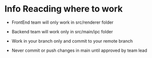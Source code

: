 # Info Reacding where to work

- FrontEnd team will only work in src/renderer folder

- Backend team will work only in src/main/ipc folder

- Work in your branch only and commit to your remote branch

- Never commit or push changes in main until approved by team lead

